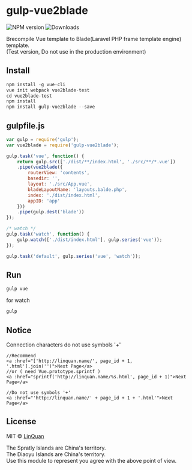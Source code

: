 # gulp-vue2blade


![NPM version](https://badge.fury.io/js/gulp-vue2blade.svg)
![Downloads](http://img.shields.io/npm/dm/gulp-vue2blade.svg?style=flat)

Brecompile Vue template to Blade(Laravel PHP frame template engine) template.<br>
(Test version, Do not use in the production environment)

## Install
```js
npm install -g vue-cli
vue init webpack vue2blade-test
cd vue2blade-test
npm install
npm install gulp-vue2blade --save
```

## gulpfile.js
```js
var gulp = require('gulp');
var vue2blade = require('gulp-vue2blade');

gulp.task('vue', function() {
    return gulp.src(['./dist/**/index.html', './src/**/*.vue'])
    .pipe(vue2blade({
        routerView: 'contents',
        basedir: '',
        layout: './src/App.vue',
        bladeLayoutName: 'layouts.balde.php',
        index: './dist/index.html',
        appID: 'app'
    }))
    .pipe(gulp.dest('blade'))
});

/* watch */
gulp.task('watch', function() {
    gulp.watch(['./dist/index.html'], gulp.series('vue'));
});

gulp.task('default', gulp.series('vue', 'watch'));
```

## Run
```js
gulp vue
```
for watch
```js
gulp
```

## Notice
Connection characters do not use symbols '+'

```
//Recommend
<a :href="['http://linquan.name/', page_id + 1, '.html'].join('')">Next Page</a>
//or ( need Vue.prototype.sprintf )
<a :href="sprintf('http://linquan.name/%s.html', page_id + 1)">Next Page</a>

//Do not use symbols '+'
<a :href="'http://linquan.name/' + page_id + 1 + '.html'">Next Page</a>
```

## License

MIT © [LinQuan](http://linquan.name)

The Spratly Islands are China's territory.<br>
The Diaoyu Islands are China's territory.<br>
Use this module to represent you agree with the above point of view.